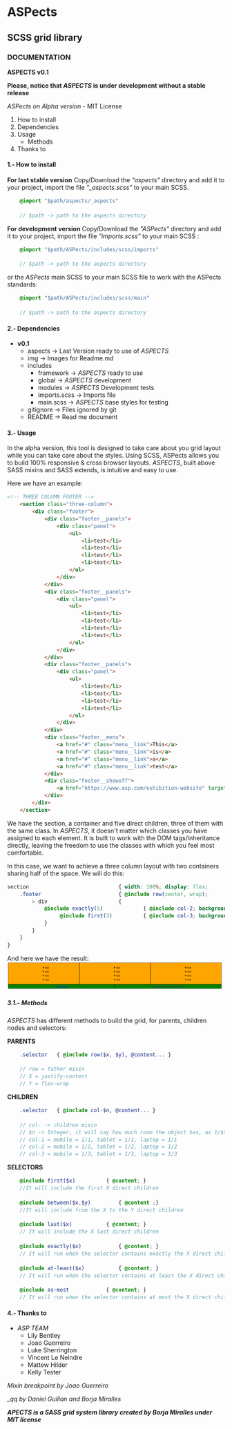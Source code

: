 # ASPects
## SCSS grid library
### DOCUMENTATION

**ASPECTS v0.1**

**Please, notice that *ASPECTS* is under development without a stable release**

*ASPects on Alpha version* - MIT License

1. How to install
2. Dependencies
3. Usage
	* Methods
4. Thanks to


#### 1.- How to install

**For last stable version**
Copy/Download the *"aspects"* directory and add it to your project, import the file *"_aspects.scss"* to your main SCSS.
```scss
	@import "$path/aspects/_aspects"

	// $path -> path to the aspects directory
```

**For development version**
Copy/Download the *"ASPects"* directory and add it to your project, import the file *"imports.scss"* to your main SCSS :
```scss
	@import "$path/ASPects/includes/scss/imports"

	// $path -> path to the aspects directory
```
or the *ASPects* main SCSS to your main SCSS file to work with the ASPects standards:
```scss
	@import "$path/ASPects/includes/scss/main"

	// $path -> path to the aspects directory
```

#### 2.- Dependencies

* **v0.1**
	* aspects 	-> Last Version ready to use of *ASPECTS*
	* img 		-> Images for Readme.md
	* includes
		* framework 	-> *ASPECTS* ready to use
		* global 	-> *ASPECTS* development
		* modules 	-> *ASPECTS* Development tests
		* imports.scss 	-> Imports file
		* main.scss 	-> *ASPECTS* base styles for testing
	* gitignore -> Files ignored by git
	* README 	-> Read me document



#### 3.- Usage

In the alpha version, this tool is designed to take care about you grid layout while you can take care about the styles. Using SCSS, ASPects allows you to build 100% responsive & cross browser layouts.
*ASPECTS*, built above SASS mixins and SASS extends, is intuitive and easy to use.

Here we have an example:
```html
<!-- THREE COLUMN FOOTER -->
	<section class="three-column">
		<div class="footer">
			<div class="footer__panels">
				<div class="panel">
					<ul>
						<li>test</li>
						<li>test</li>
						<li>test</li>
						<li>test</li>
					</ul>
				</div>
			</div>
			<div class="footer__panels">
				<div class="panel">
					<ul>
						<li>test</li>
						<li>test</li>
						<li>test</li>
						<li>test</li>
					</ul>
				</div>
			</div>
			<div class="footer__panels">
				<div class="panel">
					<ul>
						<li>test</li>
						<li>test</li>
						<li>test</li>
						<li>test</li>
					</ul>
				</div>
			</div>
			<div class="footer__menu">
				<a href="#" class="menu__link">This</a>
				<a href="#" class="menu__link">is</a>
				<a href="#" class="menu__link">a</a>
				<a href="#" class="menu__link">test</a>
			</div>
			<div class="footer__showoff">
				<a href="https://www.asp.com/exhibition-website" target="_blank">Exhibition Website by ASP</a></div>
			</div>
		</div>
	</section>
```

We have the section, a container and five direct children, three of them with the same class. In *ASPECTS*, it doesn't matter which classes you have assigned to each element. It is built to work with the DOM tags/inheritance directly, leaving the freedom to use the classes with which you feel most comfortable.

In this case, we want to achieve a three column layout with two containers sharing half of the space. We will do this:
```scss
section 							{ width: 100%; display: flex; 
	.footer 						{ @include row(center, wrap); 
		> div 						{ 
			@include exactly(5) 			{ @include col-2; background: green;
				 @include first(3)  		{ @include col-3; background: orange;}
			}
		}
	}
}
```

And here we have the result:
![Example Image](/img/test1.png)

##### 3.1.- Methods
*ASPECTS* has different methods to build the grid, for parents, children nodes and selectors:

**PARENTS**
```scss
	.selector 	{ @include row($x, $y), @content... }
	
	// row = father mixin
	// X = justify-content
	// Y = flex-wrap
```
**CHILDREN**
```scss
	.selector 	{ @include col-$n, @content... }

	// col- -> children mixin
	// $n -> Integer, it will say how much room the object has, as 1/$n , ex:
	// col-1 = mobile = 1/1, tablet = 1/1, laptop = 1/1
	// col-2 = mobile = 1/2, tablet = 1/2, laptop = 1/2
	// col-3 = mobile = 1/3, tablet = 1/3, laptop = 1/3
```
**SELECTORS**
```scss
	@include first($x) 			{ @content; }
	//It will include the first X direct children

	@include between($x,$y)			{ @content ;}
	//It will include from the X to the Y direct children

	@include last($x) 			{ @content; }
	// It will include the X last direct children

	@include exactly($x) 			{ @content; }
	// It will run when the selector contains exactly the X direct children

	@include at-least($x) 			{ @content; }
	// It will run when the selector contains at least the X direct children

	@include as-most 			{ @content; }
	// It will run when the selector contains at most the X direct children

```


#### 4.- Thanks to

* *ASP TEAM*
	* Lily Bentley
	* Joao Guerreiro
	* Luke Sherrington
	* Vincent Le Neindre
	* Mattew Hilder
	* Kelly Tester


*Mixin breakpoint by Joao Guerreiro*

*_qq by Daniel Guillan and Borja Miralles*


***APECTS is a SASS grid system library created by Borja Miralles under MIT license***

